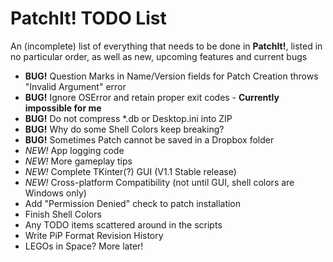 PatchIt! TODO List
==================

An (incomplete) list of everything that needs to be done in **PatchIt!**, listed in no particular order, as well as new, upcoming features and current bugs

* **BUG!** Question Marks in Name/Version fields for Patch Creation throws "Invalid Argument" error
* **BUG!** Ignore OSError and retain proper exit codes - **Currently impossible for me**
* **BUG!** Do not compress *.db or Desktop.ini into ZIP
* **BUG!** Why do some Shell Colors keep breaking?
* **BUG!** Sometimes Patch cannot be saved in a Dropbox folder
* *NEW!* App logging code
* *NEW!* More gameplay tips
* *NEW!* Complete TKinter(?) GUI (V1.1 Stable release)
* *NEW!* Cross-platform Compatibility (not until GUI, shell colors are Windows only)
* Add "Permission Denied" check to patch installation
* Finish Shell Colors
* Any TODO items scattered around in the scripts
* Write PiP Format Revision History
* LEGOs in Space? More later!